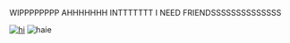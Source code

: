 WIPPPPPPPP AHHHHHHH INTTTTTTT I NEED FRIENDSSSSSSSSSSSSSS

[![hi](https://i.postimg.cc/3N6cJjYx/Untitled580-20250206193807.png)](https://rentry.co/cradles)
![haie](https://komarev.com/ghpvc/?username=Iukewarm&label=🐢&color=776f27)


